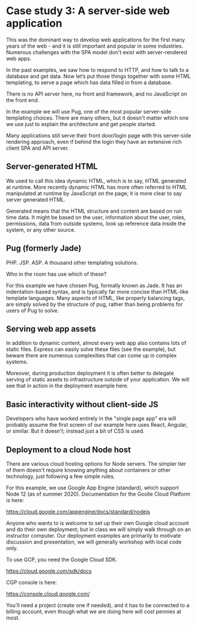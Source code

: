 # Case study 3: A server-side web application

This was the dominant way to develop web applications for the first many years
of the web - and it is still important and popular in some industries. Numerous
challenges with the SPA model don't exist with server-rendered web apps.

In the past examples, we saw how to respond to HTTP, and how to talk to a
database and get data. Now let’s put those things together with some HTML
templating, to serve a page which has data filled in from a database.

There is no API server here, no front and framework, and no JavaScript on the
front end.

In the example we will use Pug, one of the most popular server-side templating
choices. There are many others, but it doesn't matter which one we use just to
explain the architecture and get people started.

Many applications still serve their front door/login page with this server-side
rendering approach, even if behind the login they have an extensive rich client
SPA and API server.

## Server-generated HTML

We used to call this idea dynamic HTML, which is to say, HTML generated at
runtime. More recently dynamic HTML has more often referred to HTML manipulated
at runtime by JavaScript on the page; it is more clear to say server generated
HTML.

Generated means that the HTML structure and content are based on run time data.
It might be based on the user, information about the user, roles, permissions,
data from outside systems, look up reference data inside the system, or any
other source.

## Pug (formerly Jade)

PHP. JSP. ASP. A thousand other templating solutions.

Who in the room has use which of these?

For this example we have chosen Pug, formally known as Jade. It has an
indentation-based syntax, and is typically far more concise than HTML-like
template languages. Many aspects of HTML, like properly balancing tags, are
simply solved by the structure of pug, rather than being problems for users of
Pug to solve.

## Serving web app assets

In addition to dynamic content, almost every web app also contains lots of
static files. Express can easily solve these files (see the example), but beware
there are numerous complexities that can come up in complex systems.

Moreover, during production deployment it is often better to delegate serving of
static assets to infrastructure outside of your application. We will see that in
action in the deployment example here.

## Basic interactivity without client-side JS

Developers who have worked entirely in the "single page app" era will probably
assume the first screen of our example here uses React, Angular, or similar.
But it doesn't; instead just a bit of CSS is used.

## Deployment to a cloud Node host

There are various cloud hosting options for Node servers. The simpler tier of
them doesn't require knowing anything about containers or other technology, just
following a few simple rules.

For this example, we use Google App Engine (standard), which support Node 12 (as
of summer 2020). Documentation for the Goolle Cloud Platform is here:

https://cloud.google.com/appengine/docs/standard/nodejs

Anyone who wants to is welcome to set up their own Google cloud account and do
their own deployment; but in class we will simply walk through on an instructor
computer. Our deployment examples are primarily to motivate discussion and
presentation, we will generally workshop with local code only.

To use GCP, you need the Google Cloud SDK.

https://cloud.google.com/sdk/docs

CGP console is here:

https://console.cloud.google.com/

You'll need a project (create one if needed), and it has to be connected to a
billing account, even though what we are doing here will cost pennies at most.
